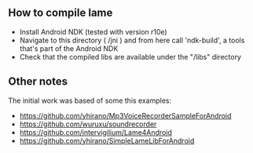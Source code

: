 How to compile lame
--------------------

 * Install Android NDK (tested with version r10e)
 * Navigate to this directory ( /jni ) and from here call 'ndk-build', a tools that's part of the Android NDK
 * Check that the compiled libs are available under the "/libs" directory
 
Other notes
-----------

The initial work was based of some this examples:

 * https://github.com/yhirano/Mp3VoiceRecorderSampleForAndroid
 * https://github.com/wuruxu/soundrecorder
 * https://github.com/intervigilium/Lame4Android
 * https://github.com/yhirano/SimpleLameLibForAndroid
 
